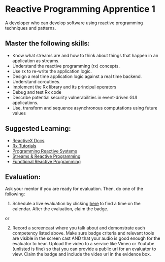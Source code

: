 # Reactive Programming Apprentice 1

A developer who can develop software using reactive programming techniques and patterns.

## Master the following skills:

* Know what streams are and how to think about things that happen in an application as streams.
* Understand the reactive programming (rx) concepts.
* Use rx to re-write the application logic.
* Design a real time application logic against a real time backend.
* Understand coroutines.
* Implement the Rx library and its principal operators
* Debug and test Rx code
* Describe potential security vulnerabilities in event-driven GUI applications. 
* Use, transform and sequence asynchronous computations using future values

## Suggested Learning:

* [ReactiveX Docs](http://reactivex.io/)
* [Rx Tutorials](http://reactivex.io/tutorials.html)
* [Programming Reactive Systems](https://www.edx.org/course/programming-reactive-systems)
* [Streams & Reactive Programming](https://codecraft.tv/courses/angular/reactive-programming-with-rxjs/streams-and-reactive-programming/)
* [Functional Reactive Programming](https://tgdwyer.github.io/functionalreactiveprogramming/)

## Evaluation:

Ask your mentor if you are ready for evaluation. Then, do one of the following:

1. Schedule a live evaluation by clicking [here](http://evals.codex.academy) to find a time on the calendar. After the evaluation, claim the badge.

or

2. Record a screencast where you talk about and demonstrate each competency listed above. Make sure badge criteria and relevant tools are visible in the screen cast AND that your audio is good enough for the evaluator to hear. Upload the video to a service like Vimeo or Youtube (unlisted is fine) so that you can provide a public url for an evaluator to view. Claim the badge and include the video url in the evidence box.